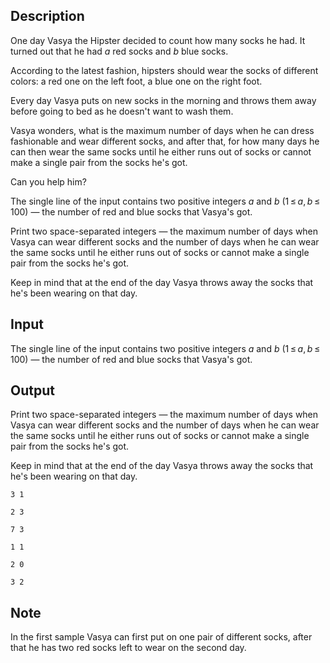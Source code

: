 ## Description

<div><p>One day Vasya the Hipster decided to count how many socks he had. It turned out that he had <span class="tex-span"><i>a</i></span> red socks and <span class="tex-span"><i>b</i></span> blue socks.</p><p>According to the latest fashion, hipsters should wear the socks of different colors: a red one on the left foot, a blue one on the right foot.</p><p>Every day Vasya puts on new socks in the morning and throws them away before going to bed as he doesn't want to wash them.</p><p>Vasya wonders, what is the maximum number of days when he can dress fashionable and wear different socks, and after that, for how many days he can then wear the same socks until he either runs out of socks or cannot make a single pair from the socks he's got.</p><p>Can you help him?</p></div><div class="input-specification"><p>The single line of the input contains two positive integers <span class="tex-span"><i>a</i></span> and <span class="tex-span"><i>b</i></span> (<span class="tex-span">1 ≤ <i>a</i>, <i>b</i> ≤ 100</span>) — the number of red and blue socks that Vasya's got.</p></div><div class="output-specification"><p>Print two space-separated integers — the maximum number of days when Vasya can wear different socks and the number of days when he can wear the same socks until he either runs out of socks or cannot make a single pair from the socks he's got.</p><p>Keep in mind that at the end of the day Vasya throws away the socks that he's been wearing on that day.</p></div>

## Input

<p>The single line of the input contains two positive integers <span class="tex-span"><i>a</i></span> and <span class="tex-span"><i>b</i></span> (<span class="tex-span">1 ≤ <i>a</i>, <i>b</i> ≤ 100</span>) — the number of red and blue socks that Vasya's got.</p>

## Output

<p>Print two space-separated integers — the maximum number of days when Vasya can wear different socks and the number of days when he can wear the same socks until he either runs out of socks or cannot make a single pair from the socks he's got.</p><p>Keep in mind that at the end of the day Vasya throws away the socks that he's been wearing on that day.</p>





```input1
3 1

```




```input2
2 3

```




```input3
7 3

```




```output1
1 1

```




```output2
2 0

```




```output3
3 2

```



## Note

<p>In the first sample Vasya can first put on one pair of different socks, after that he has two red socks left to wear on the second day.</p>
